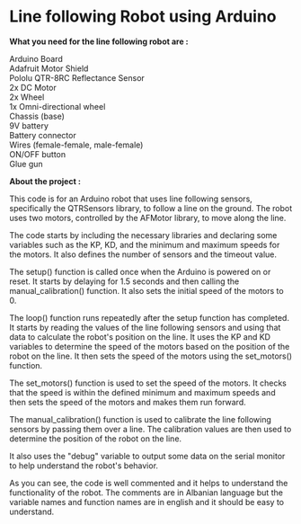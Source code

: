 # Line following Robot using Arduino

**What you need for the line following robot are :**

Arduino Board <br />
Adafruit Motor Shield <br />
Pololu QTR-8RC Reflectance Sensor <br />
2x DC Motor <br />
2x Wheel <br />
1x Omni-directional wheel <br />
Chassis (base) <br />
9V battery <br />
Battery connector <br />
Wires (female-female, male-female) <br />
ON/OFF button <br />
Glue gun <br />


**About the project :** 

This code is for an Arduino robot that uses line following sensors, specifically the QTRSensors library, to follow a line on the ground. The robot uses two motors, controlled by the AFMotor library, to move along the line.

The code starts by including the necessary libraries and declaring some variables such as the KP, KD, and the minimum and maximum speeds for the motors. It also defines the number of sensors and the timeout value.

The setup() function is called once when the Arduino is powered on or reset. It starts by delaying for 1.5 seconds and then calling the manual_calibration() function. It also sets the initial speed of the motors to 0.

The loop() function runs repeatedly after the setup function has completed. It starts by reading the values of the line following sensors and using that data to calculate the robot's position on the line. It uses the KP and KD variables to determine the speed of the motors based on the position of the robot on the line. It then sets the speed of the motors using the set_motors() function.

The set_motors() function is used to set the speed of the motors. It checks that the speed is within the defined minimum and maximum speeds and then sets the speed of the motors and makes them run forward.

The manual_calibration() function is used to calibrate the line following sensors by passing them over a line. The calibration values are then used to determine the position of the robot on the line.

It also uses the "debug" variable to output some data on the serial monitor to help understand the robot's behavior.

As you can see, the code is well commented and it helps to understand the functionality of the robot. The comments are in Albanian language but the variable names and function names are in english and it should be easy to understand.

